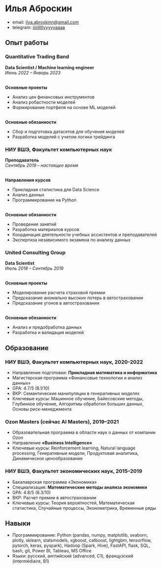# Илья Аброскин 
- email: ilya.abroskinn@gmail.com
- telegram: [iiiiilllllyyyyyaaaa](t.me/iiiiilllllyyyyyaaaa)

## Опыт работы
### Quantitative Trading Band
**Data Scientist / Machine learning engineer**<br>
_Июнь 2022 – Январь 2023_<br>

<br>**Основные проекты**<br>
* Анализ цен финансовых инструментов
* Анализ робастности моделей
* Формирование портфеля на основе ML моделей

<br>**Основные обязанности**<br>
* Сбор и подготовка датасетов для обучения моделей
* Разработка моделей с учетом логики трейдинга
 
	

### НИУ ВШЭ, Факультет компьютерных наук
**Преподаватель**<br>
_Сентябрь 2019 – настоящее время_<br>

<br>**Направления курсов**<br>
* Прикладная статистика для Data Science
* Анализ данных
* Программирование на Python

<br>**Основные обязанности**<br>
* Проведение занятий
* Разработка материалов курсов
* Координация деятельности учебных ассистентов и преподавателей
* Экспертиза независимого экзамена по анализу данных
 
	

### United Consulting Group
**Data Scientist**<br>
_Июль 2018 – Сентябрь 2019_<br>

<br>**Основные проекты**<br>
* Моделирование расчета страховой премии
* Предсказание аномально высоких потерь в автостраховании
* Предсказание угонов в автостраховании

<br>**Основные обязанности**<br>
* Анализ и предобработка данных
* Разработка и валидация моделей
 
## Образование
### НИУ ВШЭ, Факультет компьютерных наук, 2020-2022
- Направление подготовки: **Прикладная математика и информатика**
- Магистерская программа «Финансовые технологии и анализ данных»
- GPA: 4.7/5 (8.1/10)
- ВКР: Семантические манипуляции в генеративных моделях
- Ключевые курсы: Машинное обучение, Байесовские методы, Глубинное обучение, Алгоритмы обработки больших данных, Основы риск-менеджмента
 
### Ozon Masters (сейчас AI Masters), 2019–2021
- Образовательная программа в области наук о данных от компании Ozon
- Направление **«Business Intelligence»**
- Ключевые курсы: Reinforcement learning, Natural language processing, Генеративные модели, Продуктовая аналитика, Динамическое ценообразование
 
### НИУ ВШЭ, Факультет экономических наук, 2015–2019
- Бакалаврская программа «Экономика»
- Специализация: **Математические методы анализа экономики**
- GPA: 4.8/5 (8.3/10)
- ВКР: Расчет премии в автостраховании 
- Ключевые курсы: Теория вероятностей, Математическая статистика, Случайные процессы, Эконометрика, Временные ряды
 
## Навыки
- Программирование: Python (pandas, numpy, matplotlib, seaborn, plotly, sklearn, statsmodels, xgboost, catboost, lightgbm, tensorflow, pytorch, keras, pyspark), Hadoop (Spark, Hive), FastAPI, flask, SQL, bash, git, Power BI, Tableau, MS Office
- Языки: русский, английский (advanced, C1), французский (intermédiaire, B1)

